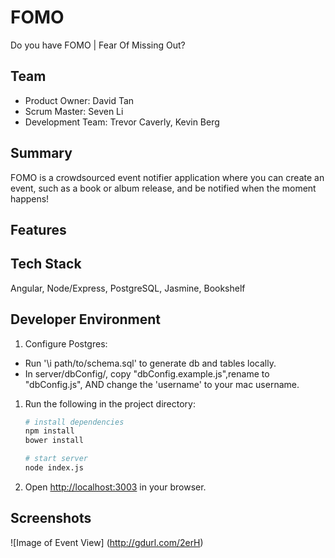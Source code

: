 # FOMO

Do you have FOMO | Fear Of Missing Out?

## Team
- Product Owner: David Tan
- Scrum Master: Seven Li
- Development Team: Trevor Caverly, Kevin Berg

## Summary

FOMO is a crowdsourced event notifier application where you can create an event, such as a book or album release, and be notified when the moment happens!

## Features

## Tech Stack
Angular, Node/Express, PostgreSQL, Jasmine, Bookshelf

## Developer Environment

1. Configure Postgres:
 - Run '\i path/to/schema.sql' to generate db and tables locally.
 - In server/dbConfig/, copy "dbConfig.example.js",rename to "dbConfig.js", AND change the 'username' to your mac username.

1. Run the following in the project directory:

    ```sh
    # install dependencies
    npm install
    bower install

    # start server
    node index.js
    ```

1. Open <http://localhost:3003> in your browser.

## Screenshots
![Image of Event View]
(http://gdurl.com/2erH)

